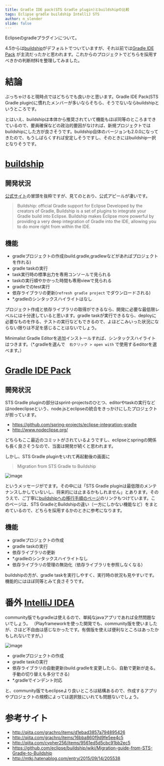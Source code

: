 ```yaml
---
title: Gradle IDE pack(STS Gradle plugin)とbuildshipの比較
tags: Eclipse gradle buildship IntelliJ STS
author: n_slender
slide: false
---
```

Eclipseのgradleプラグインについて。

4.5からは[buildship](http://projects.eclipse.org/projects/tools.buildship)がデフォルトでついていますが、それ以前では[Gradle IDE Pack](https://marketplace.eclipse.org/content/gradle-ide-pack) が主流だったかと思われます。これからのプロジェクトでどちらを採用すべきかの判断材料を整理してみました。

# 結論

ぶっちゃけると現時点ではどちらでも良いかと思います。Gradle IDE Pack(STS Gradle plugin)に慣れたメンバーが多いならそちら、そうでないならbuildshipというところです。

とはいえ、buildshipは本体から推奨されていて機能もほぼ同等のところまできているので、要員確保などの政治的要因がなければ、新規プロジェクトではbuildshipにした方が良さそうです。buildship自体のバージョンも2.0.0になってきたので、もうしばらくすれば安定しそうですし、そのときにはbuildship一択となりそうです。

# [buildship](http://projects.eclipse.org/projects/tools.buildship)

## 開発状況

[公式サイト](https://gradle.org/eclipse/)の冒頭を抜粋ですが、見てのとおり、公式アピールが凄いです。

> Buildship: official Gradle support for Eclipse
> Developed by the creators of Gradle, Buildship is a set of plugins to integrate your Gradle build into Eclipse. Buildship makes Eclipse more powerful by providing a very deep integration of Gradle into the IDE, allowing you to do more right from within the IDE.

## 機能

* gradleプロジェクトの作成(build.gradle,gradlewなどがあればプロジェクトを作れる)
* gradle taskの実行
* task実行時の標準出力を専用コンソールで見られる
* taskの実行順やかかった時間も専用viewで見られる
* gradleでのtest実行
* 依存ライブラリの更新(`refresh gradle project` でダウンロードされる)
* *.gradleのシンタックスハイライトはなし

プロジェクト作成と依存ライブラリの取得ができるなら、開発に必要な最低限レベルには十分達していると思います。gradle taskが実行できるなら、deployに必要なものを作る、テストの実行などもできるので、よほどこみいった状況にならない限りは不足を感じることはないでしょう。

Minimalist Gradle Editorを追加インストールすれば、シンタックスハイライトはつきます。（*.gradleを選んで　`右クリック > open with` で使用するeditorを選べます。）

# [Gradle IDE Pack](https://marketplace.eclipse.org/content/gradle-ide-pack) 

## 開発状況

STS Gradle pluginの部分はsprint-projectsのひとつ、editorやtaskの実行などはnodeeclipseという、node.jsとeclipseの統合をきっかけにしたプロジェクトが担っています。

* https://github.com/spring-projects/eclipse-integration-gradle 
* http://www.nodeclipse.org/

どちらもここ最近のコミットがされているようですし、eclipseとspringの関係も長く良さそうなので、当面は開発が続くと思われます。

しかし、STS Gradle pluginをいれて再起動後の画面に 
> Migration from STS Gradle to Buildship 

![image](https://qiita-image-store.s3.amazonaws.com/0/9880/d358e1ca-77e3-3e9e-5657-be74cd7bc6e3.png)


というメッセージがでます。その中には「STS Gradle pluginは最低限のメンテナンスしかしていないし、将来的には止まるかもしれません」とあります。そのうえで、ご丁寧に[buildshipへの移行手順のページ](https://github.com/eclipse/buildship/wiki/Migration-guide-from-STS-Gradle-to-Buildship)のリンクもつけています。このページは、STS GradleとBuildshipの違い（一方にしかない機能など）をまとめているので、どちらを採用するかのときに参考になります。

## 機能

* gradleプロジェクトの作成
* gradle taskの実行
* 依存ライブラリの更新
* *.gradleのシンタックスハイライトなし
* 依存ライブラリの管理の無効化（依存ライブラリを参照しなくなる）

buildshipの方が、gradle taskを実行しやすく、実行時の状況も見やすいです。機能的にはほぼ同等とみて良さそうです。

# 番外 [IntelliJ IDEA](https://www.jetbrains.com/idea/)

community版でもgradleは使えるので、単純なjavaアプリであれば全然問題ないでしょう。
（Playframeworkを使った開発でも、community版を使いましたが、さほど不自由は感じなかったです。有償版を使えば便利なところはあったかもしれないですが。）

![image](https://qiita-image-store.s3.amazonaws.com/0/9880/ca3732f6-81cd-5d21-9630-800b25d86876.png)

* gradleプロジェクトの作成
* gradle taskの実行
* 依存ライブラリの自動更新(build.gradleを変更したら、自動で更新が走る。手動の切り替えも多分できる)
* *.gradleでインデント対応

と、community版でもeclipseより良いところは結構あるので、作成するアプリやプロジェクトの規模によっては選択肢にいれても問題ないでしょう。


# 参考サイト

* http://qiita.com/grachro/items/d1ebad3857a794895426
* http://qiita.com/grachro/items/16bba860f9d9fe5ee4c5
* http://qiita.com/cypher256/items/9561ed5d5cbc91bb2ec5
* https://github.com/eclipse/buildship/wiki/Migration-guide-from-STS-Gradle-to-Buildship
* http://mtkj.hatenablog.com/entry/2015/09/14/205538



